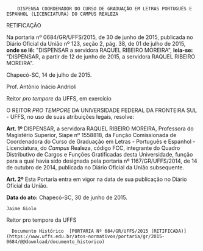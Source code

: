         DISPENSA COORDENADOR DO CURSO DE GRADUAÇÃO EM LETRAS PORTUGUÊS E ESPANHOL (LICENCIATURA) DO CAMPUS REALEZA  

RETIFICAÇÃO

 Na portaria nº 0684/GR/UFFS/2015, de 30 de junho de 2015, publicada no Diário Oficial da União nº 123, seção 2, pág. 38, de 01 de julho de 2015, **onde se lê:** "DISPENSAR a servidora RAQUEL RIBEIRO MOREIRA", **leia-se:** "DISPENSAR, a partir de 12 de junho de 2015, a servidora RAQUEL RIBEIRO MOREIRA".

 Chapecó-SC, 14 de julho de 2015.

 Prof. Antônio Inácio Andrioli

 Reitor *pro tempore* da UFFS, em exercício

 O REITOR *PRO TEMPORE* DA UNIVERSIDADE FEDERAL DA FRONTEIRA SUL - UFFS, no uso de suas atribuições legais, resolve:

 **Art. 1º** DISPENSAR, a servidora RAQUEL RIBEIRO MOREIRA, Professora do Magistério Superior, Siape nº 1558818, da Função Comissionada de Coordenadora do Curso de Graduação em Letras - Português e Espanhol - Licenciatura, do *Campus* Realeza, código FCC, integrante do Quadro Distributivo de Cargos e Funções Gratificadas desta Universidade, função para a qual havia sido designada pela portaria nº 1167/GR/UFFS/2014, de 14 de outubro de 2014, publicada no Diário Oficial da União subsequente.

 **Art. 2º** Esta Portaria entra em vigor na data de sua publicação no Diário Oficial da União.

  

   **Data do ato:** Chapecó-SC, 30 de junho de 2015.   
 

    Jaime Giolo   
 Reitor pro tempore da UFFS 

      Documento Histórico  [PORTARIA Nº 684/GR/UFFS/2015 (RETIFICADA)](https://www.uffs.edu.br/atos-normativos/portaria/gr/2015-0684/@@download/documento_historico)     
      